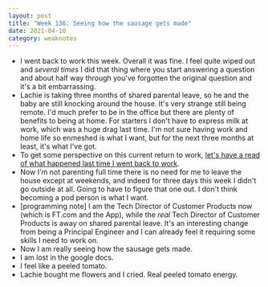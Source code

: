 ```yaml
---
layout: post
title: "Week 136: Seeing how the sausage gets made"
date: 2021-04-10
category: weaknotes
---
```

* I went back to work this week. Overall it was fine. I feel quite wiped out and _several times_ I did that thing where you start answering a question and about half way through you've forgotten the original question and it's a bit embarrassing.
* Lachie is taking three months of shared parental leave, so he and the baby are still knocking around the house. It's very strange still being remote. I'd much prefer to be in the office but there are plenty of benefits to being at home. For starters I don't have to express milk at work, which was a huge drag last time. I'm not sure having work and home life so enmeshed is what I want, but for the next three months at least, it's what I've got.
* To get some perspective on this current return to work, [let's have a read of what happened last time I went back to work](https://alicebartlett.co.uk/blog/weaknotes-7).
* Now I'm not parenting full time there is no need for me to leave the house except at weekends, and indeed for three days this week I didn't go outside at all. Going to have to figure that one out. I don't think becoming a pod person is what I want.
* [programming note] I am the Tech Director of Customer Products now (which is FT.com and the App), while the _real_ Tech Director of Customer Products is away on shared parental leave. It's an interesting change from being a Principal Engineer and I can already feel it requiring some skills I need to work on.
* Now I am really seeing how the sausage gets made.
* I am lost in the google docs.
* I feel like a peeled tomato.
* Lachie bought me flowers and I cried. Real peeled tomato energy.
